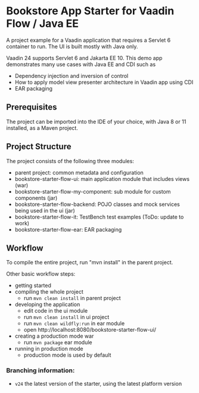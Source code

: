 # Bookstore App Starter for Vaadin Flow / Java EE

A project example for a Vaadin application that requires a Servlet 6 container to run. The UI is built mostly with Java only.

Vaadin 24 supports Servlet 6 and Jakarta EE 10. This demo app demonstrates many use cases with Java EE and CDI such as

- Dependency injection and inversion of control
- How to apply model view presenter architecture in Vaadin app using CDI
- EAR packaging

## Prerequisites

The project can be imported into the IDE of your choice, with Java 8 or 11 installed, as a Maven project.

## Project Structure

The project consists of the following three modules:

- parent project: common metadata and configuration
- bookstore-starter-flow-ui: main application module that includes views (war)
- bookstore-starter-flow-my-component: sub module for custom components (jar)
- bookstore-starter-flow-backend: POJO classes and mock services being used in the ui (jar)
- bookstore-starter-flow-it: TestBench test examples (ToDo: update to work)
- bookstore-starter-flow-ear: EAR packaging

## Workflow

To compile the entire project, run "mvn install" in the parent project.

Other basic workflow steps:

- getting started
- compiling the whole project
  - run `mvn clean install` in parent project
- developing the application
  - edit code in the ui module
  - run `mvn clean install` in ui project
  - run `mvn clean wildfly:run` in ear module 
  - open http://localhost:8080/bookstore-starter-flow-ui/
- creating a production mode war
  - run `mvn package` ear module
- running in production mode
  - production mode is used by default
   
### Branching information:
* `v24` the latest version of the starter, using the latest platform version
